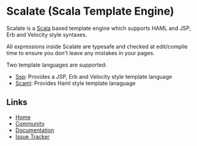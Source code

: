 Scalate (Scala Template Engine)
===============================

Scalate is a [Scala](http://www.scala-lang.org) based template engine which supports HAML and JSP, Erb and Velocity style syntaxes.

All expressions inside Scalate are typesafe and checked at edit/compile time to ensure you don't leave any mistakes in your pages.

Two template languages are supported:

  * [Ssp](http://scalate.fusesource.org/documentation/ssp-reference.html#syntax): Provides a JSP, Erb and Velocity style template language
  * [Scaml](http://scalate.fusesource.org/documentation/scaml-reference.html#features): Provides Haml style template lanaguage

Links
-----

* [Home](http://scalate.fusesource.org/)
* [Community](http://scalate.fusesource.org/community.html)
* [Documentation](http://scalate.fusesource.org/documentation/)
* [Issue Tracker](http://scalate.assembla.com/spaces/scalate/tickets)

